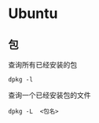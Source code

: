 
Ubuntu
===================================================


包
-------------------------------------------------

查询所有已经安装的包

```
dpkg -l
```

查询一个已经安装包的文件

```
dpkg -L  <包名>
```